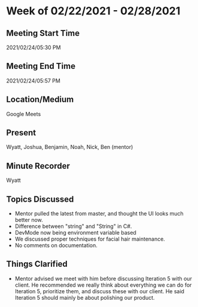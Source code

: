 # Week of 02/22/2021 - 02/28/2021

## Meeting Start Time

2021/02/24/05:30 PM

## Meeting End Time

2021/02/24/05:57 PM

## Location/Medium

Google Meets

## Present

Wyatt, Joshua, Benjamin, Noah, Nick, Ben (mentor)

## Minute Recorder

Wyatt

## Topics Discussed
- Mentor pulled the latest from master, and thought the UI looks much better now.
- Difference between "string" and "String" in C#.
- DevMode now being environment variable based
- We discussed proper techniques for facial hair maintenance.
- No comments on documentation.

## Things Clarified
- Mentor advised we meet with him before discussing Iteration 5 with our client. He recommended we really think about everything we can do for Iteration 5, prioritize them, and discuss these with our client. He said Iteration 5 should mainly be about polishing our product.
